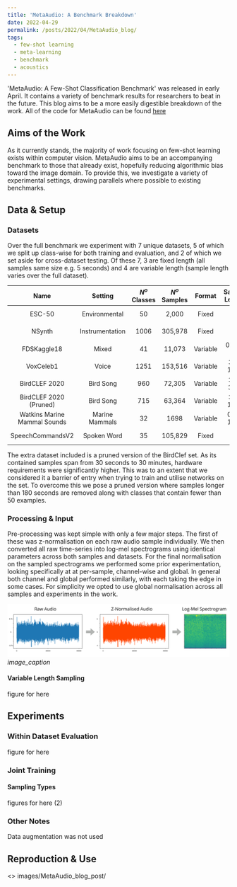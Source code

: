 ```yaml
---
title: 'MetaAudio: A Benchmark Breakdown'
date: 2022-04-29
permalink: /posts/2022/04/MetaAudio_blog/
tags:
  - few-shot learning
  - meta-learning
  - benchmark
  - acoustics 
---
```


'MetaAudio: A Few-Shot Classification Benchmark' was released in early April. It contains a variety of benchmark results for researchers to beat in the future. This blog aims to be a more easily digestible breakdown of the work. All of the code for MetaAudio can be found [here](https://github.com/CHeggan/MetaAudio-A-Few-Shot-Audio-Classification-Benchmark)

## Aims of the Work
As it currently stands, the majority of work focusing on few-shot learning exists within computer vision. MetaAudio aims to be an accompanying benchmark to those that already exist, hopefully reducing algorithmic bias toward the image domain. To provide this, we investigate a variety of experimental settings, drawing parallels where possible to existing benchmarks. 

## Data & Setup
### Datasets 
Over the full benchmark we experiment with 7 unique datasets, 5 of which we split up class-wise for both training and evaluation, and 2 of which we set aside for cross-dataset testing. Of these 7, 3 are fixed length (all samples same size e.g. 5 seconds) and 4 are variable length (sample length varies over the full dataset). 

| **Name**                     | **Setting**     | **$N^o$ Classes** | **$N^o$ Samples** | **Format** | **Sample Length** | **Use**         |
|:----------------------------:|:---------------:|:-----------------:|:-----------------:|:----------:|:-----------------:|:---------------:|
| ESC-50                       | Environmental   | 50                | 2,000             | Fixed      | 5s                | Meta-train/test |
| NSynth                       | Instrumentation | 1006              | 305,978           | Fixed      | 4s                | Meta-train/test |
| FDSKaggle18                  | Mixed           | 41                | 11,073            | Variable   | 0.3s - 30s        | Meta-train/test |
| VoxCeleb1                    | Voice           | 1251              | 153,516           | Variable   | 3s - 180s         | Meta-train/test |
| BirdCLEF 2020                | Bird Song       | 960               | 72,305            | Variable   | 3s - 30m          | Meta-train/test |
| BirdCLEF 2020 (Pruned)       | Bird Song       | 715               | 63,364            | Variable   | 3s - 180s         | Meta-train/test |
| Watkins Marine Mammal Sounds | Marine Mammals  | 32                | 1698              | Variable   | 0.1 - 150s        | Meta-test       |
| SpeechCommandsV2             | Spoken Word     | 35                | 105,829           | Fixed      | 1s                | Meta-test       |

The extra dataset included is a pruned version of the BirdClef set. As its contained samples span from 30 seconds to 30 minutes, hardware requirements were significantly higher. This was to an extent that we considered it a barrier of entry when trying to train and utilise networks on the set. To overcome this we pose a pruned version where samples longer than 180 seconds are removed along with classes that contain fewer than 50 examples. 


### Processing & Input
Pre-processing was kept simple with only a few major steps. The first of these was z-normalisation on each raw audio sample individually. We then converted all raw time-series into log-mel spectrograms using identical parameters across both samples and datasets. For the final normalisation on the sampled spectrograms we performed some prior experimentation, looking specifically at at per-sample, channel-wise and global. In general both channel and global performed similarly, with each taking the edge in some cases. For simplicity we opted to use global normalisation across all samples and experiments in the work. 

![Alt text](/images/MetaAudio_blog_post/spectrogram_transform.svg)
*image_caption*

#### Variable Length Sampling

figure for here 

## Experiments
### Within Dataset Evaluation

figure for here 

### Joint Training
#### Sampling Types
figures for here (2)

### Other Notes
Data augmentation was not used 





## Reproduction & Use


<>  images/MetaAudio_blog_post/